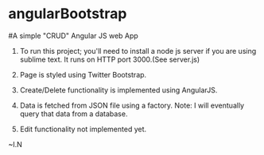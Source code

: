 # angularBootstrap
#A simple "CRUD" Angular JS web App

1. To run this project; you'll need to install a node js server if you are using sublime text. It runs on HTTP port 3000.(See server.js)

2. Page is styled using Twitter Bootstrap.

3. Create/Delete functionality is implemented using AngularJS.

5. Data is fetched from JSON file using a factory. Note: I will eventually query that data from a database.

4.  Edit functionality not implemented yet.

~I.N



